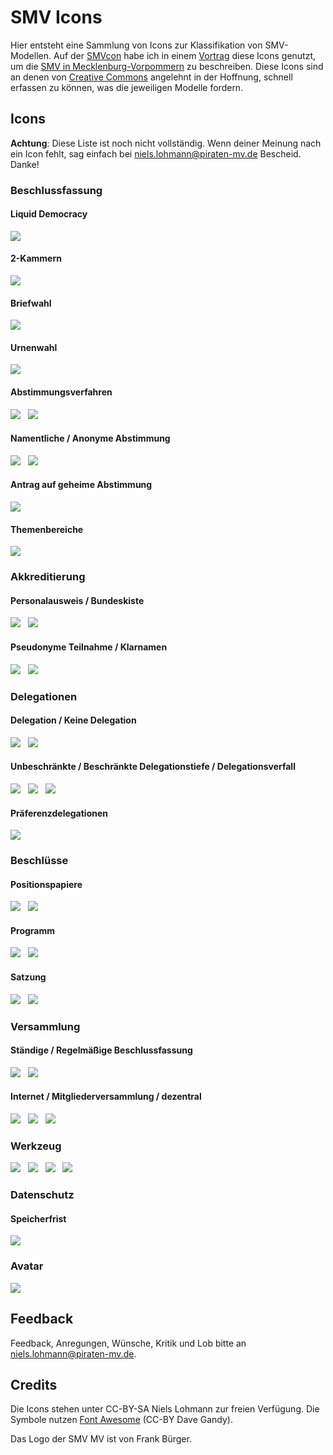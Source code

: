 # SMV Icons

Hier entsteht eine Sammlung von Icons zur Klassifikation von SMV-Modellen. Auf der [SMVcon](http://smvcon.piratenpartei-mv.de) habe ich in einem [Vortrag](https://speakerdeck.com/piratenmv/smv-mv) diese Icons genutzt, um die [SMV in Mecklenburg-Vorpommern](http://smv.piratenpartei-mv.de) zu beschreiben. Diese Icons sind an denen von [Creative Commons](http://creativecommons.org) angelehnt in der Hoffnung, schnell erfassen zu können, was die jeweiligen Modelle fordern.

## Icons

**Achtung**: Diese Liste ist noch nicht vollständig. Wenn deiner Meinung nach ein Icon fehlt, sag einfach bei <niels.lohmann@piraten-mv.de> Bescheid. Danke!

### Beschlussfassung

#### Liquid Democracy

<img src="https://raw.github.com/nlohmann/smv_icons/master/thumbs/smv_liquiddemocracy_thumb.png">

#### 2-Kammern

<img src="https://raw.github.com/nlohmann/smv_icons/master/thumbs/smv_2kammern_thumb.png">

#### Briefwahl

<img src="https://raw.github.com/nlohmann/smv_icons/master/thumbs/smv_briefwahl_thumb.png">

#### Urnenwahl

<img src="https://raw.github.com/nlohmann/smv_icons/master/thumbs/smv_urnenwahl_thumb.png">

#### Abstimmungsverfahren

<img src="https://raw.github.com/nlohmann/smv_icons/master/thumbs/smv_schulze_thumb.png">
&nbsp;
<img src="https://raw.github.com/nlohmann/smv_icons/master/thumbs/smv_approval_thumb.png">

#### Namentliche / Anonyme Abstimmung

<img src="https://raw.github.com/nlohmann/smv_icons/master/thumbs/smv_namentlich_thumb.png">
&nbsp;
<img src="https://raw.github.com/nlohmann/smv_icons/master/thumbs/smv_anonym_thumb.png">

#### Antrag auf geheime Abstimmung

<img src="https://raw.github.com/nlohmann/smv_icons/master/thumbs/smv_geheim_thumb.png">

#### Themenbereiche

<img src="https://raw.github.com/nlohmann/smv_icons/master/thumbs/smv_themenbereiche_thumb.png">

### Akkreditierung

#### Personalausweis / Bundeskiste

<img src="https://raw.github.com/nlohmann/smv_icons/master/thumbs/smv_akkreditierung_thumb.png">
&nbsp;
<img src="https://raw.github.com/nlohmann/smv_icons/master/thumbs/smv_bundeskiste_thumb.png">

#### Pseudonyme Teilnahme / Klarnamen

<img src="https://raw.github.com/nlohmann/smv_icons/master/thumbs/smv_pseodonym_thumb.png">
&nbsp;
<img src="https://raw.github.com/nlohmann/smv_icons/master/thumbs/smv_klarnamen_thumb.png">

### Delegationen

#### Delegation / Keine Delegation

<img src="https://raw.github.com/nlohmann/smv_icons/master/thumbs/smv_delegation_thumb.png">
&nbsp;
<img src="https://raw.github.com/nlohmann/smv_icons/master/thumbs/smv_nodelegation_thumb.png">

#### Unbeschränkte / Beschränkte Delegationstiefe / Delegationsverfall

<img src="https://raw.github.com/nlohmann/smv_icons/master/thumbs/smv_delegationendless_thumb.png">
&nbsp;
<img src="https://raw.github.com/nlohmann/smv_icons/master/thumbs/smv_delegation1_thumb.png">
&nbsp;
<img src="https://raw.github.com/nlohmann/smv_icons/master/thumbs/smv_delegationtime_thumb.png">

#### Präferenzdelegationen

<img src="https://raw.github.com/nlohmann/smv_icons/master/thumbs/smv_prefdelegation_thumb.png">

### Beschlüsse

#### Positionspapiere

<img src="https://raw.github.com/nlohmann/smv_icons/master/thumbs/smv_positionspapier_thumb.png">
&nbsp;
<img src="https://raw.github.com/nlohmann/smv_icons/master/thumbs/smv_nopositionspapier_thumb.png">

#### Programm

<img src="https://raw.github.com/nlohmann/smv_icons/master/thumbs/smv_programm_thumb.png">
&nbsp;
<img src="https://raw.github.com/nlohmann/smv_icons/master/thumbs/smv_noprogramm_thumb.png">

#### Satzung

<img src="https://raw.github.com/nlohmann/smv_icons/master/thumbs/smv_satzung_thumb.png">
&nbsp;
<img src="https://raw.github.com/nlohmann/smv_icons/master/thumbs/smv_nosatzung_thumb.png">

### Versammlung

#### Ständige / Regelmäßige Beschlussfassung

<img src="https://raw.github.com/nlohmann/smv_icons/master/thumbs/smv_staendig_thumb.png">
&nbsp;
<img src="https://raw.github.com/nlohmann/smv_icons/master/thumbs/smv_regelmaessig_thumb.png">

#### Internet / Mitgliederversammlung / dezentral

<img src="https://raw.github.com/nlohmann/smv_icons/master/thumbs/smv_internet_thumb.png">
&nbsp;
<img src="https://raw.github.com/nlohmann/smv_icons/master/thumbs/smv_mitgliederversammlung_thumb.png">
&nbsp;
<img src="https://raw.github.com/nlohmann/smv_icons/master/thumbs/smv_dezentral_thumb.png">

### Werkzeug

<img src="https://raw.github.com/nlohmann/smv_icons/master/thumbs/smv_lqfb_thumb.png">
&nbsp;
<img src="https://raw.github.com/nlohmann/smv_icons/master/thumbs/smv_piratefeedback_thumb.png">
&nbsp;
<img src="https://raw.github.com/nlohmann/smv_icons/master/thumbs/smv_wikiarguments_thumb.png">
&nbsp;
<img src="https://raw.github.com/nlohmann/smv_icons/master/thumbs/smv_limesurvey_thumb.png">

### Datenschutz

#### Speicherfrist

<img src="https://raw.github.com/nlohmann/smv_icons/master/thumbs/smv_speicherfrist365_thumb.png">

### Avatar

<img src="https://raw.github.com/nlohmann/smv_icons/master/thumbs/smv_mv_thumb.png">


## Feedback

Feedback, Anregungen, Wünsche, Kritik und Lob bitte an niels.lohmann@piraten-mv.de.

## Credits

Die Icons stehen unter CC-BY-SA Niels Lohmann zur freien Verfügung. Die Symbole nutzen [Font Awesome](http://fortawesome.github.com/Font-Awesome/) (CC-BY Dave Gandy).

Das Logo der SMV MV ist von Frank Bürger.
